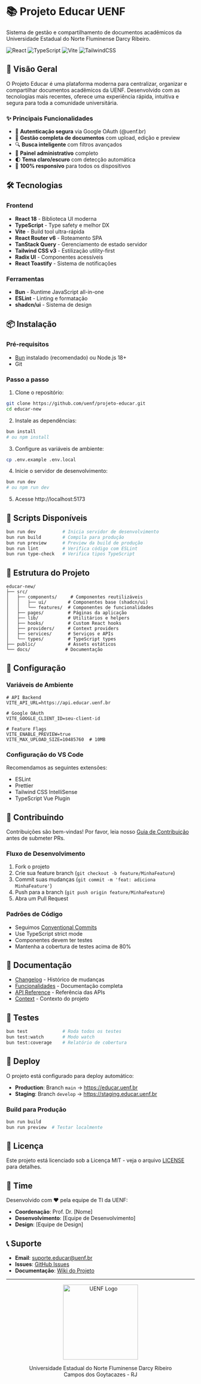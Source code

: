 # 📚 Projeto Educar UENF

Sistema de gestão e compartilhamento de documentos acadêmicos da Universidade Estadual do Norte Fluminense Darcy Ribeiro.

![React](https://img.shields.io/badge/react-%2320232a.svg?style=for-the-badge&logo=react&logoColor=%2361DAFB)
![TypeScript](https://img.shields.io/badge/typescript-%23007ACC.svg?style=for-the-badge&logo=typescript&logoColor=white)
![Vite](https://img.shields.io/badge/vite-%23646CFF.svg?style=for-the-badge&logo=vite&logoColor=white)
![TailwindCSS](https://img.shields.io/badge/tailwindcss-%2338B2AC.svg?style=for-the-badge&logo=tailwind-css&logoColor=white)

## 🚀 Visão Geral

O Projeto Educar é uma plataforma moderna para centralizar, organizar e compartilhar documentos acadêmicos da UENF. Desenvolvido com as tecnologias mais recentes, oferece uma experiência rápida, intuitiva e segura para toda a comunidade universitária.

### ✨ Principais Funcionalidades

- 🔐 **Autenticação segura** via Google OAuth (@uenf.br)
- 📄 **Gestão completa de documentos** com upload, edição e preview
- 🔍 **Busca inteligente** com filtros avançados
- 👥 **Painel administrativo** completo
- 🌓 **Tema claro/escuro** com detecção automática
- 📱 **100% responsivo** para todos os dispositivos

## 🛠️ Tecnologias

### Frontend

- **React 18** - Biblioteca UI moderna
- **TypeScript** - Type safety e melhor DX
- **Vite** - Build tool ultra-rápida
- **React Router v6** - Roteamento SPA
- **TanStack Query** - Gerenciamento de estado servidor
- **Tailwind CSS v3** - Estilização utility-first
- **Radix UI** - Componentes acessíveis
- **React Toastify** - Sistema de notificações

### Ferramentas

- **Bun** - Runtime JavaScript all-in-one
- **ESLint** - Linting e formatação
- **shadcn/ui** - Sistema de design

## 📦 Instalação

### Pré-requisitos

- [Bun](https://bun.sh) instalado (recomendado) ou Node.js 18+
- Git

### Passo a passo

1. Clone o repositório:

```bash
git clone https://github.com/uenf/projeto-educar.git
cd educar-new
```

2. Instale as dependências:

```bash
bun install
# ou npm install
```

3. Configure as variáveis de ambiente:

```bash
cp .env.example .env.local
```

4. Inicie o servidor de desenvolvimento:

```bash
bun run dev
# ou npm run dev
```

5. Acesse http://localhost:5173

## 🚀 Scripts Disponíveis

```bash
bun run dev          # Inicia servidor de desenvolvimento
bun run build        # Compila para produção
bun run preview      # Preview da build de produção
bun run lint         # Verifica código com ESLint
bun run type-check   # Verifica tipos TypeScript
```

## 📁 Estrutura do Projeto

```
educar-new/
├── src/
│   ├── components/     # Componentes reutilizáveis
│   │   ├── ui/        # Componentes base (shadcn/ui)
│   │   └── features/  # Componentes de funcionalidades
│   ├── pages/         # Páginas da aplicação
│   ├── lib/           # Utilitários e helpers
│   ├── hooks/         # Custom React hooks
│   ├── providers/     # Context providers
│   ├── services/      # Serviços e APIs
│   └── types/         # TypeScript types
├── public/            # Assets estáticos
└── docs/             # Documentação
```

## 🔧 Configuração

### Variáveis de Ambiente

```env
# API Backend
VITE_API_URL=https://api.educar.uenf.br

# Google OAuth
VITE_GOOGLE_CLIENT_ID=seu-client-id

# Feature Flags
VITE_ENABLE_PREVIEW=true
VITE_MAX_UPLOAD_SIZE=10485760  # 10MB
```

### Configuração do VS Code

Recomendamos as seguintes extensões:

- ESLint
- Prettier
- Tailwind CSS IntelliSense
- TypeScript Vue Plugin

## 🤝 Contribuindo

Contribuições são bem-vindas! Por favor, leia nosso [Guia de Contribuição](CONTRIBUTING.md) antes de submeter PRs.

### Fluxo de Desenvolvimento

1. Fork o projeto
2. Crie sua feature branch (`git checkout -b feature/MinhaFeature`)
3. Commit suas mudanças (`git commit -m 'feat: adiciona MinhaFeature'`)
4. Push para a branch (`git push origin feature/MinhaFeature`)
5. Abra um Pull Request

### Padrões de Código

- Seguimos [Conventional Commits](https://www.conventionalcommits.org/)
- Use TypeScript strict mode
- Componentes devem ter testes
- Mantenha a cobertura de testes acima de 80%

## 📝 Documentação

- [Changelog](./docs/changelog.md) - Histórico de mudanças
- [Funcionalidades](./docs/functionalities.md) - Documentação completa
- [API Reference](./docs/api.md) - Referência das APIs
- [Context](./docs/context.md) - Contexto do projeto

## 🧪 Testes

```bash
bun test             # Roda todos os testes
bun test:watch       # Modo watch
bun test:coverage    # Relatório de cobertura
```

## 🚀 Deploy

O projeto está configurado para deploy automático:

- **Production**: Branch `main` → https://educar.uenf.br
- **Staging**: Branch `develop` → https://staging.educar.uenf.br

### Build para Produção

```bash
bun run build
bun run preview  # Testar localmente
```

## 📄 Licença

Este projeto está licenciado sob a Licença MIT - veja o arquivo [LICENSE](LICENSE) para detalhes.

## 👥 Time

Desenvolvido com ❤️ pela equipe de TI da UENF:

- **Coordenação**: Prof. Dr. [Nome]
- **Desenvolvimento**: [Equipe de Desenvolvimento]
- **Design**: [Equipe de Design]

## 📞 Suporte

- **Email**: suporte.educar@uenf.br
- **Issues**: [GitHub Issues](https://github.com/uenf/projeto-educar/issues)
- **Documentação**: [Wiki do Projeto](https://github.com/uenf/projeto-educar/wiki)

---

<p align="center">
  <img src="./public/logo-preta.webp" alt="UENF Logo" width="200">
</p>

<p align="center">
  Universidade Estadual do Norte Fluminense Darcy Ribeiro<br>
  Campos dos Goytacazes - RJ
</p>
